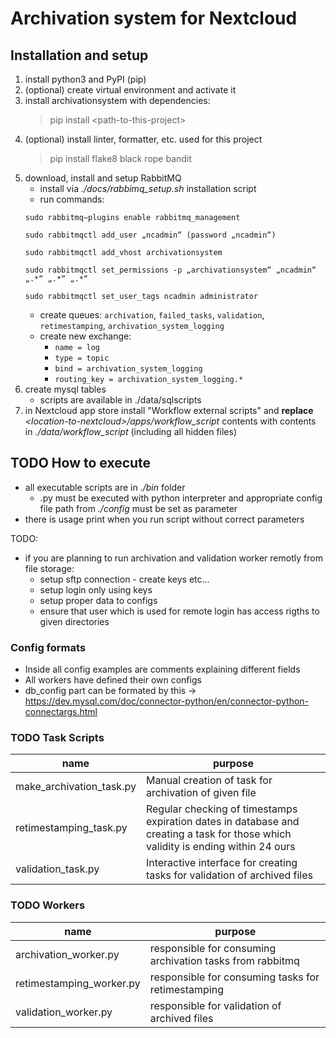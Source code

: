 [comment]: #
# Archivation system for Nextcloud

## Installation and setup
1. install python3 and PyPI (pip)
1. (optional) create virtual environment and activate it
1. install archivationsystem with dependencies:
    > pip install \<path-to-this-project\>
1. (optional) install linter, formatter, etc. used for this project
    > pip install flake8 black rope bandit
1. download, install and setup RabbitMQ
    * install via *./docs/rabbimq_setup.sh* installation script
    * run commands:
    ```
    sudo rabbitmq−plugins enable rabbitmq_management

    sudo rabbitmqctl add_user „ncadmin“ (password „ncadmin“)

    sudo rabbitmqctl add_vhost archivationsystem

    sudo rabbitmqctl set_permissions -p „archivationsystem“ „ncadmin“ „.*“ „.*“ „.*“

    sudo rabbitmqctl set_user_tags ncadmin administrator
    ```
    * create queues: `archivation`, `failed_tasks`, `validation`, `retimestamping`, `archivation_system_logging` 
	* create new exchange:
        * `name = log`
        * `type = topic`
        * `bind = archivation_system_logging`
        * `routing_key = archivation_system_logging.*`
1. create mysql tables
    * scripts are available in ./data/sqlscripts
1. in Nextcloud app store install "Workflow external scripts" and **replace** *\<location-to-nextcloud\>/apps/workflow_script* contents with contents in *./data/workflow_script* (including all hidden files)

  

## TODO How to execute
* all executable scripts are in *./bin* folder
    * .py must be executed with python interpreter and appropriate config file path from *./config* must be set as parameter
* there is usage print when you run script without correct parameters

TODO:
* if you are planning to run archivation and validation worker remotly from file storage:
    * setup sftp connection - create keys etc...
    * setup login only using keys
    * setup proper data to configs
    * ensure that user which is used for remote login has access rigths to given directories

### Config formats
* Inside all config examples are comments explaining different fields
* All workers have defined their own configs
* db_config part can be formated by this -> https://dev.mysql.com/doc/connector-python/en/connector-python-connectargs.html

### TODO Task Scripts

| name                   | purpose                                                                                                                           |
| ---------------------- | --------------------------------------------------------------------------------------------------------------------------------- |
| make_archivation_task.py    | Manual creation of task for archivation of given file                                                                             |
| retimestamping_task.py | Regular checking of timestamps expiration dates in database and creating a task for those which validity is ending within 24 ours |
| validation_task.py     | Interactive interface for creating tasks for validation of archived files                                                         |



### TODO Workers

| name                     | purpose                                                   |
| ------------------------ | --------------------------------------------------------- |
| archivation_worker.py    | responsible for consuming archivation tasks from rabbitmq |
| retimestamping_worker.py | responsible for consuming tasks for retimestamping        |
| validation_worker.py     | responsible for validation of archived files              |

